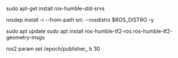 sudo apt-get install ros-humble-std-srvs

rosdep install -i --from-path src --rosdistro $ROS_DISTRO -y

sudo apt update
sudo apt install ros-humble-tf2-ros ros-humble-tf2-geometry-msgs

ros2 param set /epoch/publisher_ b 30
